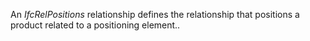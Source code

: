 An _IfcRelPositions_ relationship defines the relationship that positions a product related to a positioning element..
